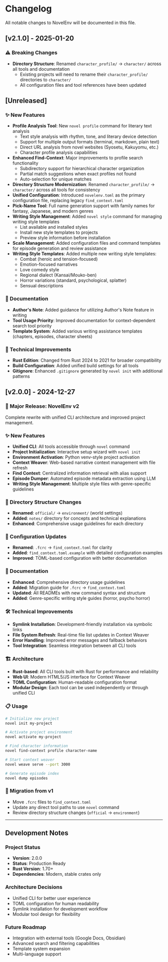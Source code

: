 # Changelog

All notable changes to NovelEnv will be documented in this file.

## [v2.1.0] - 2025-01-20

### ⚠️ Breaking Changes

- **Directory Structure**: Renamed `character_profile/` → `character/` across all tools and documentation
  - Existing projects will need to rename their `character_profile/` directories to `character/`
  - All configuration files and tool references have been updated

## [Unreleased]

### ✨ New Features

- **Profile Analysis Tool**: New `novel profile` command for literary text analysis
    - Text style analysis with rhythm, tone, and literary device detection
    - Support for multiple output formats (terminal, markdown, plain text)
    - Direct URL analysis from novel websites (Syosetu, Kakuyomu, etc.)
    - Character profile analysis capabilities
- **Enhanced Find-Context**: Major improvements to profile search functionality
    - Subdirectory support for hierarchical character organization
    - Partial match suggestions when exact profiles not found
    - Auto-selection for unique matches
- **Directory Structure Modernization**: Renamed `character_profile/` → `character/` across all tools for consistency
- **Unified Configuration**: Introduced `novelenv.toml` as the primary configuration file, replacing legacy
  `find_context.toml`
- **Pick-Name Tool**: Full name generation support with family names for fantasy, Japanese, and modern genres
- **Writing Style Management**: Added `novel style` command for managing writing style templates
    - List available and installed styles
    - Install new style templates to projects
    - Preview style information before installation
- **Scale Management**: Added configuration files and command templates for episode generation and review assistance
- **Writing Style Templates**: Added multiple new writing style templates:
    - Combat (heroic and tension-focused)
    - Emotion-focused narratives
    - Love comedy style
    - Regional dialect (Kansai/Mouko-ben)
    - Horror variations (standard, psychological, splatter)
    - Sensual descriptions

### 📝 Documentation

- **Author's Note**: Added guidance for utilizing Author's Note feature in writing
- **Tool Usage Priority**: Improved documentation for context-dependent search tool priority
- **Template System**: Added various writing assistance templates (chapters, episodes, character sheets)

### 🔧 Technical Improvements

- **Rust Edition**: Changed from Rust 2024 to 2021 for broader compatibility
- **Build Configuration**: Added unified build settings for all tools
- **Gitignore**: Enhanced `.gitignore` generated by `novel init` with additional patterns

## [v2.0.0] - 2024-12-27

### 🎉 Major Release: NovelEnv v2

Complete rewrite with unified CLI architecture and improved project management.

### ✨ New Features

- **Unified CLI**: All tools accessible through `novel` command
- **Project Initialization**: Interactive setup wizard with `novel init`
- **Environment Activation**: Python venv-style project activation
- **Context Weaver**: Web-based narrative context management with file refresh
- **Find Context**: Centralized information retrieval with alias support
- **Episode Dumper**: Automated episode metadata extraction using LLM
- **Writing Style Management**: Multiple style files with genre-specific guidelines

### 📁 Directory Structure Changes

- **Renamed**: `official/` → `environment/` (world settings)
- **Added**: `notes/` directory for concepts and technical explanations
- **Enhanced**: Comprehensive usage guidelines for each directory

### 🔧 Configuration Updates

- **Renamed**: `.fcrc` → `find_context.toml` for clarity
- **Added**: `find_context.toml.example` with detailed configuration examples
- **Improved**: TOML-based configuration with better documentation

### 📝 Documentation

- **Enhanced**: Comprehensive directory usage guidelines
- **Added**: Migration guide for `.fcrc` → `find_context.toml`
- **Updated**: All READMEs with new command syntax and structure
- **Added**: Genre-specific writing style guides (horror, psycho horror)

### 🛠 Technical Improvements

- **Symlink Installation**: Development-friendly installation via symbolic links
- **File System Refresh**: Real-time file list updates in Context Weaver
- **Error Handling**: Improved error messages and fallback behaviors
- **Tool Integration**: Seamless integration between all CLI tools

### 🏗 Architecture

- **Rust-based**: All CLI tools built with Rust for performance and reliability
- **Web UI**: Modern HTML5/JS interface for Context Weaver
- **TOML Configuration**: Human-readable configuration format
- **Modular Design**: Each tool can be used independently or through unified CLI

### 📋 Usage

```bash
# Initialize new project
novel init my-project

# Activate project environment  
novel activate my-project

# Find character information
novel find-context profile character-name

# Start context weaver
novel weave serve --port 3000

# Generate episode index
novel dump episodes
```

### 🔄 Migration from v1

- Move `.fcrc` files to `find_context.toml`
- Update any direct tool paths to use `novel` command
- Review directory structure changes (`official` → `environment`)

---

## Development Notes

### Project Status

- **Version**: 2.0.0
- **Status**: Production Ready
- **Rust Version**: 1.70+
- **Dependencies**: Modern, stable crates only

### Architecture Decisions

- Unified CLI for better user experience
- TOML configuration for human readability
- Symlink installation for development workflow
- Modular tool design for flexibility

### Future Roadmap

- Integration with external tools (Google Docs, Obsidian)
- Advanced search and filtering capabilities
- Template system expansion
- Multi-language support